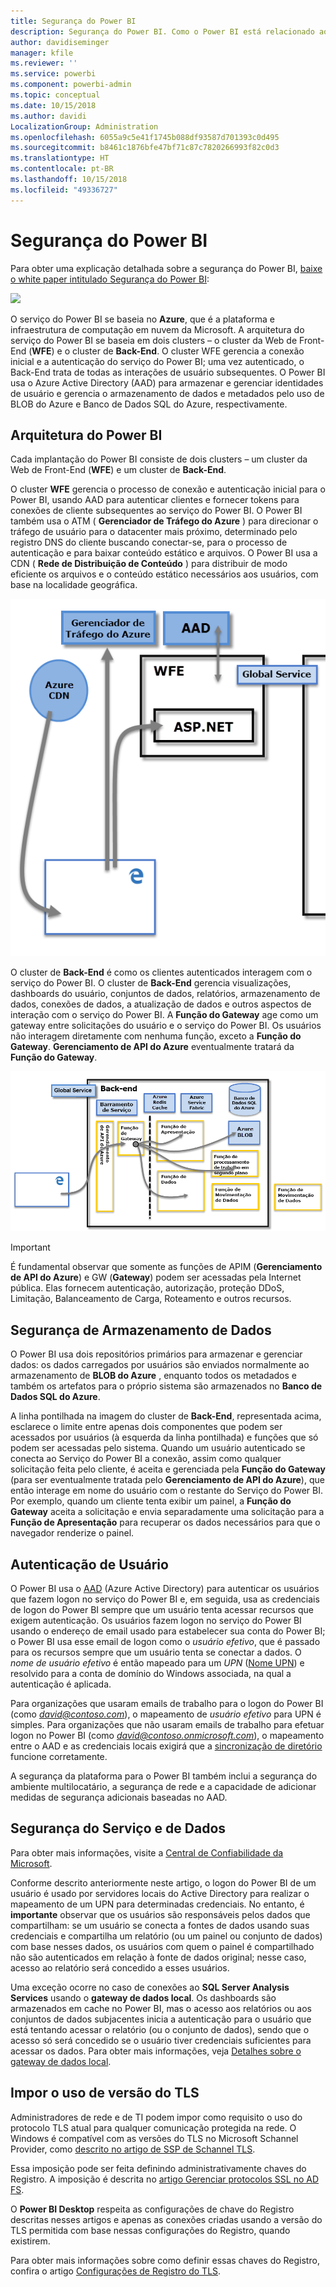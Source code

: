 ```yaml
---
title: Segurança do Power BI
description: Segurança do Power BI. Como o Power BI está relacionado ao Azure Active Directory e a outros serviços do Azure. Este tópico também inclui um link para um white paper que fornece mais detalhes.
author: davidiseminger
manager: kfile
ms.reviewer: ''
ms.service: powerbi
ms.component: powerbi-admin
ms.topic: conceptual
ms.date: 10/15/2018
ms.author: davidi
LocalizationGroup: Administration
ms.openlocfilehash: 6055a9c5e41f1745b088df93587d701393c0d495
ms.sourcegitcommit: b8461c1876bfe47bf71c87c7820266993f82c0d3
ms.translationtype: HT
ms.contentlocale: pt-BR
ms.lasthandoff: 10/15/2018
ms.locfileid: "49336727"
---
```

# <a name="power-bi-security"></a>Segurança do Power BI
Para obter uma explicação detalhada sobre a segurança do Power BI, [baixe o white paper intitulado Segurança do Power BI](http://go.microsoft.com/fwlink/?LinkId=829185):

[![](media/service-admin-power-bi-security/pbi_security_01.png)](http://go.microsoft.com/fwlink/?LinkId=829185)

O serviço do Power BI se baseia no **Azure**, que é a plataforma e infraestrutura de computação em nuvem da Microsoft. A arquitetura do serviço do Power BI se baseia em dois clusters – o cluster da Web de Front-End (**WFE**) e o cluster de **Back-End**. O cluster WFE gerencia a conexão inicial e a autenticação do serviço do Power BI; uma vez autenticado, o Back-End trata de todas as interações de usuário subsequentes. O Power BI usa o Azure Active Directory (AAD) para armazenar e gerenciar identidades de usuário e gerencia o armazenamento de dados e metadados pelo uso de BLOB do Azure e Banco de Dados SQL do Azure, respectivamente.

## <a name="power-bi-architecture"></a>Arquitetura do Power BI
Cada implantação do Power BI consiste de dois clusters – um cluster da Web de Front-End (**WFE**) e um cluster de **Back-End**.

O cluster **WFE** gerencia o processo de conexão e autenticação inicial para o Power BI, usando AAD para autenticar clientes e fornecer tokens para conexões de cliente subsequentes ao serviço do Power BI. O Power BI também usa o ATM ( **Gerenciador de Tráfego do Azure** ) para direcionar o tráfego de usuário para o datacenter mais próximo, determinado pelo registro DNS do cliente buscando conectar-se, para o processo de autenticação e para baixar conteúdo estático e arquivos. O Power BI usa a CDN ( **Rede de Distribuição de Conteúdo** ) para distribuir de modo eficiente os arquivos e o conteúdo estático necessários aos usuários, com base na localidade geográfica.

![](media/service-admin-power-bi-security/pbi_security_v2_wfe.png)

O cluster de **Back-End** é como os clientes autenticados interagem com o serviço do Power BI. O cluster de **Back-End** gerencia visualizações, dashboards do usuário, conjuntos de dados, relatórios, armazenamento de dados, conexões de dados, a atualização de dados e outros aspectos de interação com o serviço do Power BI. A **Função do Gateway** age como um gateway entre solicitações do usuário e o serviço do Power BI. Os usuários não interagem diretamente com nenhuma função, exceto a **Função do Gateway**. **Gerenciamento de API do Azure** eventualmente tratará da **Função do Gateway**.

![](media/service-admin-power-bi-security/pbi_security_v2_backend_updated.png)

> [!IMPORTANT]
> É fundamental observar que somente as funções de APIM (**Gerenciamento de API do Azure**) e GW (**Gateway**) podem ser acessadas pela Internet pública. Elas fornecem autenticação, autorização, proteção DDoS, Limitação, Balanceamento de Carga, Roteamento e outros recursos.
> 
> 

## <a name="data-storage-security"></a>Segurança de Armazenamento de Dados
O Power BI usa dois repositórios primários para armazenar e gerenciar dados: os dados carregados por usuários são enviados normalmente ao armazenamento de **BLOB do Azure** , enquanto todos os metadados e também os artefatos para o próprio sistema são armazenados no **Banco de Dados SQL do Azure**.

A linha pontilhada na imagem do cluster de **Back-End**, representada acima, esclarece o limite entre apenas dois componentes que podem ser acessados por usuários (à esquerda da linha pontilhada) e funções que só podem ser acessadas pelo sistema. Quando um usuário autenticado se conecta ao Serviço do Power BI a conexão, assim como qualquer solicitação feita pelo cliente, é aceita e gerenciada pela **Função do Gateway** (para ser eventualmente tratada pelo **Gerenciamento de API do Azure**), que então interage em nome do usuário com o restante do Serviço do Power BI. Por exemplo, quando um cliente tenta exibir um painel, a **Função do Gateway** aceita a solicitação e envia separadamente uma solicitação para a **Função de Apresentação** para recuperar os dados necessários para que o navegador renderize o painel.

## <a name="user-authentication"></a>Autenticação de Usuário
O Power BI usa o [AAD](http://azure.microsoft.com/services/active-directory/) (Azure Active Directory) para autenticar os usuários que fazem logon no serviço do Power BI e, em seguida, usa as credenciais de logon do Power BI sempre que um usuário tenta acessar recursos que exigem autenticação. Os usuários fazem logon no serviço do Power BI usando o endereço de email usado para estabelecer sua conta do Power BI; o Power BI usa esse email de logon como o *usuário efetivo*, que é passado para os recursos sempre que um usuário tenta se conectar a dados. O *nome de usuário efetivo* é então mapeado para um *UPN* ([Nome UPN](https://msdn.microsoft.com/library/windows/desktop/aa380525\(v=vs.85\).aspx)) e resolvido para a conta de domínio do Windows associada, na qual a autenticação é aplicada.

Para organizações que usaram emails de trabalho para o logon do Power BI (como <em>david@contoso.com</em>), o mapeamento de *usuário efetivo* para UPN é simples. Para organizações que não usaram emails de trabalho para efetuar logon no Power BI (como <em>david@contoso.onmicrosoft.com</em>), o mapeamento entre o AAD e as credenciais locais exigirá que a [sincronização de diretório](https://technet.microsoft.com/library/jj573653.aspx) funcione corretamente.

A segurança da plataforma para o Power BI também inclui a segurança do ambiente multilocatário, a segurança de rede e a capacidade de adicionar medidas de segurança adicionais baseadas no AAD.

## <a name="data-and-service-security"></a>Segurança do Serviço e de Dados
Para obter mais informações, visite a [Central de Confiabilidade da Microsoft](https://www.microsoft.com/trustcenter).

Conforme descrito anteriormente neste artigo, o logon do Power BI de um usuário é usado por servidores locais do Active Directory para realizar o mapeamento de um UPN para determinadas credenciais. No entanto, é **importante** observar que os usuários são responsáveis pelos dados que compartilham: se um usuário se conecta a fontes de dados usando suas credenciais e compartilha um relatório (ou um painel ou conjunto de dados) com base nesses dados, os usuários com quem o painel é compartilhado não são autenticados em relação à fonte de dados original; nesse caso, acesso ao relatório será concedido a esses usuários.

Uma exceção ocorre no caso de conexões ao **SQL Server Analysis Services** usando o **gateway de dados local**. Os dashboards são armazenados em cache no Power BI, mas o acesso aos relatórios ou aos conjuntos de dados subjacentes inicia a autenticação para o usuário que está tentando acessar o relatório (ou o conjunto de dados), sendo que o acesso só será concedido se o usuário tiver credenciais suficientes para acessar os dados. Para obter mais informações, veja [Detalhes sobre o gateway de dados local](service-gateway-onprem-indepth.md).

## <a name="enforcing-tls-version-usage"></a>Impor o uso de versão do TLS

Administradores de rede e de TI podem impor como requisito o uso do protocolo TLS atual para qualquer comunicação protegida na rede. O Windows é compatível com as versões do TLS no Microsoft Schannel Provider, como [descrito no artigo de SSP de Schannel TLS](https://docs.microsoft.com/windows/desktop/SecAuthN/protocols-in-tls-ssl--schannel-ssp-).

Essa imposição pode ser feita definindo administrativamente chaves do Registro. A imposição é descrita no [artigo Gerenciar protocolos SSL no AD FS](https://docs.microsoft.com/windows-server/identity/ad-fs/operations/manage-ssl-protocols-in-ad-fs). 

O **Power BI Desktop** respeita as configurações de chave do Registro descritas nesses artigos e apenas as conexões criadas usando a versão do TLS permitida com base nessas configurações do Registro, quando existirem.

Para obter mais informações sobre como definir essas chaves do Registro, confira o artigo [Configurações de Registro do TLS](https://docs.microsoft.com/windows-server/security/tls/tls-registry-settings).

